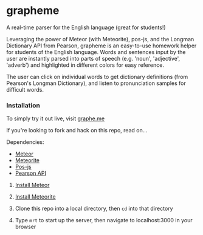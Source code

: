 grapheme
========

A real-time parser for the English language (great for students!)

Leveraging the power of Meteor (with Meteorite), pos-js, and the Longman Dictionary API from Pearson, grapheme is an easy-to-use homework helper for students of the English language. Words and sentences input by the user are instantly parsed into parts of speech (e.g. 'noun', 'adjective', 'adverb') and highlighted in different colors for easy reference.

The user can click on individual words to get dictionary definitions (from Pearson's Longman Dictionary), and listen to pronunciation samples for difficult words.


### Installation

To simply try it out live, visit [graphe.me](http://graphe.me/)

If you're looking to fork and hack on this repo, read on...

Dependencies:
* [Meteor](http://meteor.com/)
* [Meteorite](http://oortcloud.github.com/meteorite/)
* [Pos-js](https://github.com/fortnightlabs/pos-js)
* [Pearson API](http://developer.pearson.com/)

1) [Install Meteor](https://github.com/meteor/meteor)

2) [Install Meteorite](https://github.com/oortcloud/meteorite)

3) Clone this repo into a local directory, then `cd` into that directory

4) Type `mrt` to start up the server, then navigate to localhost:3000 in your browser
